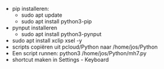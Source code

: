 - pip installeren:
	- sudo apt update
	- sudo apt install python3-pip
- pynput installeren
	- sudo apt install python3-pynput
- sudo apt install xclip xsel -y
- scripts copiëren uit pcloud/Python naar /home/jos/Python
- Een script runnen: python3 /home/jos/Python/mh7.py
- shortcut maken in Settings - Keyboard